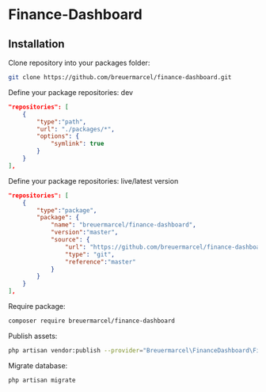 # Finance-Dashboard

## Installation

Clone repository into your packages folder:
```bash
git clone https://github.com/breuermarcel/finance-dashboard.git
```

Define your package repositories: dev
```json
"repositories": [
    {
        "type":"path",
        "url": "./packages/*",
        "options": {
            "symlink": true
        }
    }
],
```

Define your package repositories: live/latest version
```json
"repositories": [
    {
        "type":"package",
        "package": {
            "name": "breuermarcel/finance-dashboard",
            "version":"master",
            "source": {
                "url": "https://github.com/breuermarcel/finance-dashboard.git",
                "type": "git",
                "reference":"master"
            }
        }
    }
],
```

Require package:
```bash
composer require breuermarcel/finance-dashboard
```

Publish assets:
```bash
php artisan vendor:publish --provider="Breuermarcel\FinanceDashboard\FinanceDashboardServiceProvider" --tag="assets"
```

Migrate database:
```bash
php artisan migrate
```

